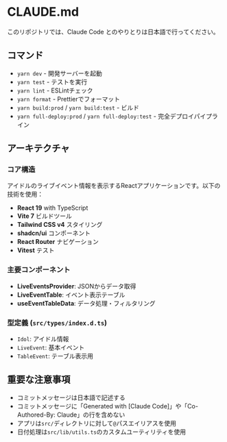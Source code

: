 # CLAUDE.md

このリポジトリでは、Claude Code とのやりとりは日本語で行ってください。

## コマンド

- `yarn dev` - 開発サーバーを起動
- `yarn test` - テストを実行
- `yarn lint` - ESLintチェック
- `yarn format` - Prettierでフォーマット
- `yarn build:prod` / `yarn build:test` - ビルド
- `yarn full-deploy:prod` / `yarn full-deploy:test` - 完全デプロイパイプライン

## アーキテクチャ

### コア構造

アイドルのライブイベント情報を表示するReactアプリケーションです。以下の技術を使用：

- **React 19** with TypeScript
- **Vite 7** ビルドツール
- **Tailwind CSS v4** スタイリング
- **shadcn/ui** コンポーネント
- **React Router** ナビゲーション
- **Vitest** テスト

### 主要コンポーネント

- **LiveEventsProvider**: JSONからデータ取得
- **LiveEventTable**: イベント表示テーブル
- **useEventTableData**: データ処理・フィルタリング

### 型定義 (`src/types/index.d.ts`)

- `Idol`: アイドル情報
- `LiveEvent`: 基本イベント
- `TableEvent`: テーブル表示用

## 重要な注意事項

- コミットメッセージは日本語で記述する
- コミットメッセージに「Generated with [Claude Code]」や「Co-Authored-By: Claude」の行を含めない
- アプリは`src/`ディレクトリに対して`@`パスエイリアスを使用
- 日付処理は`src/lib/utils.ts`のカスタムユーティリティを使用
